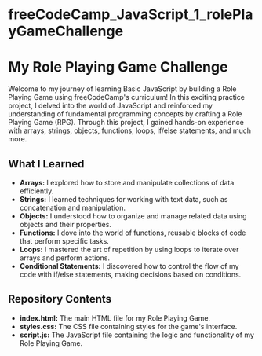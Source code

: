 # freeCodeCamp_JavaScript_1_rolePlayGameChallenge
# My Role Playing Game Challenge

Welcome to my journey of learning Basic JavaScript by building a Role Playing Game using freeCodeCamp's curriculum!
In this exciting practice project, I delved into the world of JavaScript and reinforced my understanding of fundamental programming concepts by crafting a Role Playing Game (RPG). Through this project, I gained hands-on experience with arrays, strings, objects, functions, loops, if/else statements, and much more.

## What I Learned

- **Arrays:** I explored how to store and manipulate collections of data efficiently.
- **Strings:** I learned techniques for working with text data, such as concatenation and manipulation.
- **Objects:** I understood how to organize and manage related data using objects and their properties.
- **Functions:** I dove into the world of functions, reusable blocks of code that perform specific tasks.
- **Loops:** I mastered the art of repetition by using loops to iterate over arrays and perform actions.
- **Conditional Statements:** I discovered how to control the flow of my code with if/else statements, making decisions based on conditions.

## Repository Contents

- **index.html:** The main HTML file for my Role Playing Game.
- **styles.css:** The CSS file containing styles for the game's interface.
- **script.js:** The JavaScript file containing the logic and functionality of my Role Playing Game.
